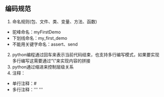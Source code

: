 ## 编码规范
1. 命名规则(包、文件、类、变量、方法、函数)
  - 驼峰命名：myFirstDemo
  - 下划线命名：my_first_demo
  - 不能用关键字命名：assert、send

2. python编程通过回车来表示当前代码结束，也支持多行编写模式，如果要实现多行编写这需要通过“\”来实现内容的拼接
3. python通过缩进来控制层级关系
4. 注释：
  - 单行注释：#
  - 多行注释：'''  '''